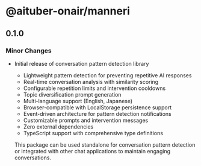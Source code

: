 # @aituber-onair/manneri

## 0.1.0

### Minor Changes

- Initial release of conversation pattern detection library

  - Lightweight pattern detection for preventing repetitive AI responses
  - Real-time conversation analysis with similarity scoring
  - Configurable repetition limits and intervention cooldowns
  - Topic diversification prompt generation
  - Multi-language support (English, Japanese)
  - Browser-compatible with LocalStorage persistence support
  - Event-driven architecture for pattern detection notifications
  - Customizable prompts and intervention messages
  - Zero external dependencies
  - TypeScript support with comprehensive type definitions

  This package can be used standalone for conversation pattern detection or integrated with other chat applications to maintain engaging conversations.